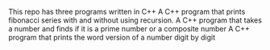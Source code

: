 This repo has three programs written in C++
A C++ program that prints fibonacci series with and without using recursion.
A C++ program that takes a number and finds if it is a prime number or a composite number
A C++ program that prints the word version of a number digit by digit
